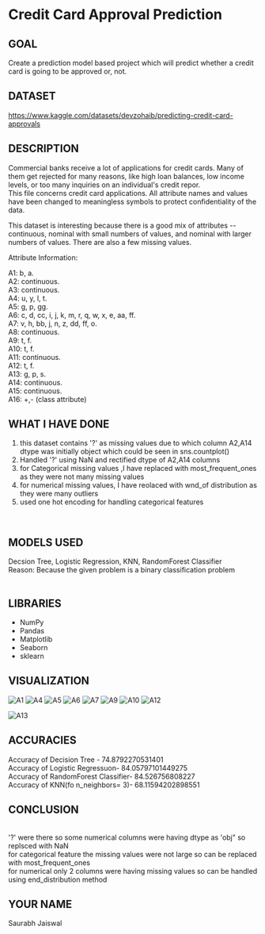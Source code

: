 # Credit Card Approval Prediction<br />
## GOAL<br />
 Create a prediction model based project which will predict whether a credit card is going to be approved or, not.
## DATASET <br />
https://www.kaggle.com/datasets/devzohaib/predicting-credit-card-approvals
## DESCRIPTION<br />
Commercial banks receive a lot of applications for credit cards. Many of them get rejected for many reasons, like high loan balances, low income levels, or too many inquiries on an individual's credit repor.<br />
This file concerns credit card applications. All attribute names and values have been changed to meaningless symbols to protect confidentiality of the data.

This dataset is interesting because there is a good mix of attributes -- continuous, nominal with small numbers of values, and nominal with larger numbers of values. There are also a few missing values.

Attribute Information:

A1: b, a.<br />
A2: continuous.<br />
A3: continuous.<br />
A4: u, y, l, t.<br />
A5: g, p, gg.<br />
A6: c, d, cc, i, j, k, m, r, q, w, x, e, aa, ff.<br />
A7: v, h, bb, j, n, z, dd, ff, o.<br />
A8: continuous.<br />
A9: t, f.<br />
A10: t, f.<br />
A11: continuous.<br />
A12: t, f.<br />
A13: g, p, s.<br />
A14: continuous.<br />
A15: continuous.<br />
A16: +,- (class attribute)<br />


## WHAT I HAVE DONE<br />
1. this dataset contains '?' as missing values due to which column A2,A14 dtype was initially object which could be seen in sns.countplot() 
2. Handled '?' using NaN and  rectified dtype of A2,A14 columns 
3. for Categorical missing values ,I have replaced with most_frequent_ones as they were not many missing values<br />
4. for numerical missing values, I have reolaced with wnd_of distribution as they were many outliers<br />
5. used one hot encoding for handling categorical features<br />
<br />

## MODELS USED<br />
Decsion Tree, Logistic Regression, KNN, RandomForest Classifier<br />
Reason: Because the given problem is a binary classification problem<br />
<br />

## LIBRARIES
* NumPy
* Pandas
* Matplotlib
* Seaborn
* sklearn
## VISUALIZATION
![A1](https://user-images.githubusercontent.com/97605562/210540074-ade56fd2-1002-497b-84b0-2bec860a0dcc.jpg)
![A4](https://user-images.githubusercontent.com/97605562/210540285-e222385e-ab0c-4f60-8590-04ad2f0f6190.jpg)
![A5](https://user-images.githubusercontent.com/97605562/210540517-8305a48c-89a2-4c77-9b35-ce6108a0c484.jpg)
![A6](https://user-images.githubusercontent.com/97605562/210540558-0409f896-db6c-44df-afa0-2f0077619511.jpg)
![A7](https://user-images.githubusercontent.com/97605562/210540635-17f95353-101d-4bf2-b3f5-81931a02aadd.jpg)
![A9](https://user-images.githubusercontent.com/97605562/210540662-56bd4fa3-5ef4-43c4-87e2-985145116a13.jpg)
![A10](https://user-images.githubusercontent.com/97605562/210540681-21425133-3956-423d-ab94-0dc093b2e082.jpg)
![A12](https://user-images.githubusercontent.com/97605562/210540728-e5daecae-b3b3-4ad4-ad8f-2242615bd60b.jpg)

![A13](https://user-images.githubusercontent.com/97605562/210540739-d081b641-becb-4af9-94f5-9bc3c21a5645.jpg)


## ACCURACIES <br />
Accuracy of Decision Tree -  74.8792270531401<br />
Accuracy of Logistic Regressuon- 84.05797101449275 <br />
Accuracy of  RandomForest Classifier- 84.526756808227 <br />
Accuracy of KNN(fo n_neighbors= 3)- 68.11594202898551

## CONCLUSION
<br /> '?' were there so some numerical columns were having dtype as 'obj" so replsced with NaN
<br />for categorical feature the missing values were not large so can be replaced with most_frequent_ones
<br />for numerical only 2 columns were having missing values so can be handled using end_distribution method

## YOUR NAME
Saurabh Jaiswal
